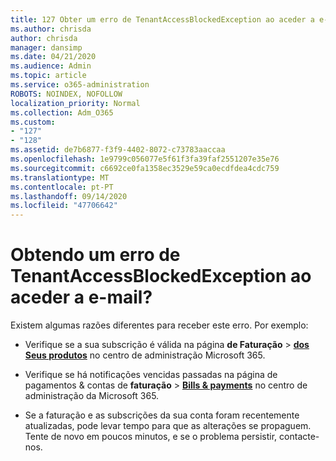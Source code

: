 ```yaml
---
title: 127 Obter um erro de TenantAccessBlockedException ao aceder a e-mail?
ms.author: chrisda
author: chrisda
manager: dansimp
ms.date: 04/21/2020
ms.audience: Admin
ms.topic: article
ms.service: o365-administration
ROBOTS: NOINDEX, NOFOLLOW
localization_priority: Normal
ms.collection: Adm_O365
ms.custom:
- "127"
- "128"
ms.assetid: de7b6877-f3f9-4402-8072-c73783aaccaa
ms.openlocfilehash: 1e9799c056077e5f61f3fa39faf2551207e35e76
ms.sourcegitcommit: c6692ce0fa1358ec3529e59ca0ecdfdea4cdc759
ms.translationtype: MT
ms.contentlocale: pt-PT
ms.lasthandoff: 09/14/2020
ms.locfileid: "47706642"
---
```

# <a name="getting-a-tenantaccessblockedexception-error-when-accessing-email"></a>Obtendo um erro de TenantAccessBlockedException ao aceder a e-mail?

Existem algumas razões diferentes para receber este erro. Por exemplo:

- Verifique se a sua subscrição é válida na página **de Faturação** \> **[dos Seus produtos](https://portal.office.com/adminportal/home#/subscriptions)** no centro de administração Microsoft 365.

- Verifique se há notificações vencidas passadas na página de pagamentos & contas de **faturação** \> **[Bills & payments](https://portal.office.com/adminportal/home#/billoverview)** no centro de administração da Microsoft 365.

- Se a faturação e as subscrições da sua conta foram recentemente atualizadas, pode levar tempo para que as alterações se propaguem. Tente de novo em poucos minutos, e se o problema persistir, contacte-nos.
